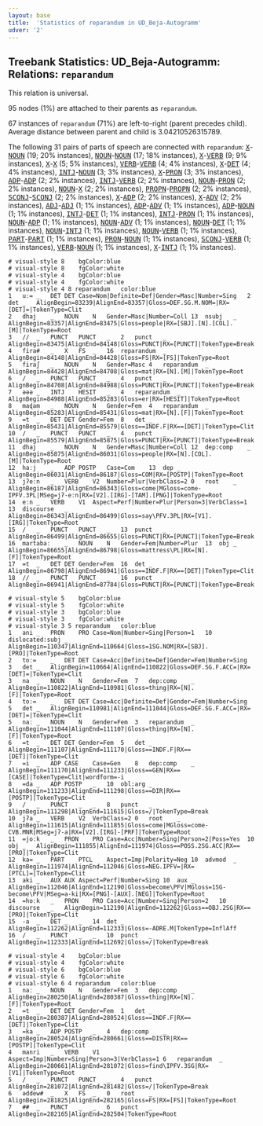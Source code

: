 ```yaml
---
layout: base
title:  'Statistics of reparandum in UD_Beja-Autogramm'
udver: '2'
---
```


## Treebank Statistics: UD_Beja-Autogramm: Relations: `reparandum`

This relation is universal.

95 nodes (1%) are attached to their parents as `reparandum`.

67 instances of `reparandum` (71%) are left-to-right (parent precedes child).
Average distance between parent and child is 3.04210526315789.

The following 31 pairs of parts of speech are connected with `reparandum`: <tt><a href="bej_autogramm-pos-X.html">X</a></tt>-<tt><a href="bej_autogramm-pos-NOUN.html">NOUN</a></tt> (19; 20% instances), <tt><a href="bej_autogramm-pos-NOUN.html">NOUN</a></tt>-<tt><a href="bej_autogramm-pos-NOUN.html">NOUN</a></tt> (17; 18% instances), <tt><a href="bej_autogramm-pos-X.html">X</a></tt>-<tt><a href="bej_autogramm-pos-VERB.html">VERB</a></tt> (9; 9% instances), <tt><a href="bej_autogramm-pos-X.html">X</a></tt>-<tt><a href="bej_autogramm-pos-X.html">X</a></tt> (5; 5% instances), <tt><a href="bej_autogramm-pos-VERB.html">VERB</a></tt>-<tt><a href="bej_autogramm-pos-VERB.html">VERB</a></tt> (4; 4% instances), <tt><a href="bej_autogramm-pos-X.html">X</a></tt>-<tt><a href="bej_autogramm-pos-DET.html">DET</a></tt> (4; 4% instances), <tt><a href="bej_autogramm-pos-INTJ.html">INTJ</a></tt>-<tt><a href="bej_autogramm-pos-NOUN.html">NOUN</a></tt> (3; 3% instances), <tt><a href="bej_autogramm-pos-X.html">X</a></tt>-<tt><a href="bej_autogramm-pos-PRON.html">PRON</a></tt> (3; 3% instances), <tt><a href="bej_autogramm-pos-ADP.html">ADP</a></tt>-<tt><a href="bej_autogramm-pos-ADP.html">ADP</a></tt> (2; 2% instances), <tt><a href="bej_autogramm-pos-INTJ.html">INTJ</a></tt>-<tt><a href="bej_autogramm-pos-VERB.html">VERB</a></tt> (2; 2% instances), <tt><a href="bej_autogramm-pos-NOUN.html">NOUN</a></tt>-<tt><a href="bej_autogramm-pos-PRON.html">PRON</a></tt> (2; 2% instances), <tt><a href="bej_autogramm-pos-NOUN.html">NOUN</a></tt>-<tt><a href="bej_autogramm-pos-X.html">X</a></tt> (2; 2% instances), <tt><a href="bej_autogramm-pos-PROPN.html">PROPN</a></tt>-<tt><a href="bej_autogramm-pos-PROPN.html">PROPN</a></tt> (2; 2% instances), <tt><a href="bej_autogramm-pos-SCONJ.html">SCONJ</a></tt>-<tt><a href="bej_autogramm-pos-SCONJ.html">SCONJ</a></tt> (2; 2% instances), <tt><a href="bej_autogramm-pos-X.html">X</a></tt>-<tt><a href="bej_autogramm-pos-ADP.html">ADP</a></tt> (2; 2% instances), <tt><a href="bej_autogramm-pos-X.html">X</a></tt>-<tt><a href="bej_autogramm-pos-ADV.html">ADV</a></tt> (2; 2% instances), <tt><a href="bej_autogramm-pos-ADJ.html">ADJ</a></tt>-<tt><a href="bej_autogramm-pos-ADJ.html">ADJ</a></tt> (1; 1% instances), <tt><a href="bej_autogramm-pos-ADP.html">ADP</a></tt>-<tt><a href="bej_autogramm-pos-ADV.html">ADV</a></tt> (1; 1% instances), <tt><a href="bej_autogramm-pos-ADP.html">ADP</a></tt>-<tt><a href="bej_autogramm-pos-NOUN.html">NOUN</a></tt> (1; 1% instances), <tt><a href="bej_autogramm-pos-INTJ.html">INTJ</a></tt>-<tt><a href="bej_autogramm-pos-DET.html">DET</a></tt> (1; 1% instances), <tt><a href="bej_autogramm-pos-INTJ.html">INTJ</a></tt>-<tt><a href="bej_autogramm-pos-PRON.html">PRON</a></tt> (1; 1% instances), <tt><a href="bej_autogramm-pos-NOUN.html">NOUN</a></tt>-<tt><a href="bej_autogramm-pos-ADP.html">ADP</a></tt> (1; 1% instances), <tt><a href="bej_autogramm-pos-NOUN.html">NOUN</a></tt>-<tt><a href="bej_autogramm-pos-ADV.html">ADV</a></tt> (1; 1% instances), <tt><a href="bej_autogramm-pos-NOUN.html">NOUN</a></tt>-<tt><a href="bej_autogramm-pos-DET.html">DET</a></tt> (1; 1% instances), <tt><a href="bej_autogramm-pos-NOUN.html">NOUN</a></tt>-<tt><a href="bej_autogramm-pos-INTJ.html">INTJ</a></tt> (1; 1% instances), <tt><a href="bej_autogramm-pos-NOUN.html">NOUN</a></tt>-<tt><a href="bej_autogramm-pos-VERB.html">VERB</a></tt> (1; 1% instances), <tt><a href="bej_autogramm-pos-PART.html">PART</a></tt>-<tt><a href="bej_autogramm-pos-PART.html">PART</a></tt> (1; 1% instances), <tt><a href="bej_autogramm-pos-PRON.html">PRON</a></tt>-<tt><a href="bej_autogramm-pos-NOUN.html">NOUN</a></tt> (1; 1% instances), <tt><a href="bej_autogramm-pos-SCONJ.html">SCONJ</a></tt>-<tt><a href="bej_autogramm-pos-VERB.html">VERB</a></tt> (1; 1% instances), <tt><a href="bej_autogramm-pos-VERB.html">VERB</a></tt>-<tt><a href="bej_autogramm-pos-NOUN.html">NOUN</a></tt> (1; 1% instances), <tt><a href="bej_autogramm-pos-X.html">X</a></tt>-<tt><a href="bej_autogramm-pos-INTJ.html">INTJ</a></tt> (1; 1% instances).


~~~ conllu
# visual-style 8	bgColor:blue
# visual-style 8	fgColor:white
# visual-style 4	bgColor:blue
# visual-style 4	fgColor:white
# visual-style 4 8 reparandum	color:blue
1	uː=	_	DET	DET	Case=Nom|Definite=Def|Gender=Masc|Number=Sing	2	det	_	AlignBegin=83239|AlignEnd=83357|Gloss=DEF.SG.M.NOM=|RX=[DET]=|TokenType=Clit
2	dhaj	_	NOUN	N	Gender=Masc|Number=Coll	13	nsubj	_	AlignBegin=83357|AlignEnd=83475|Gloss=people|RX=[SBJ].[N].[COL].[M]|TokenType=Root
3	//	_	PUNCT	PUNCT	_	2	punct	_	AlignBegin=83475|AlignEnd=84148|Gloss=PUNCT|RX=[PUNCT]|TokenType=Break
4	fira#	_	X	FS	_	16	reparandum	_	AlignBegin=84148|AlignEnd=84428|Gloss=FS|RX=[FS]|TokenType=Root
5	firaʃ	_	NOUN	N	Gender=Masc	4	reparandum	_	AlignBegin=84428|AlignEnd=84708|Gloss=mat|RX=[N].[M]|TokenType=Root
6	/	_	PUNCT	PUNCT	_	4	punct	_	AlignBegin=84708|AlignEnd=84988|Gloss=PUNCT|RX=[PUNCT]|TokenType=Break
7	əəə	_	INTJ	HESIT	_	4	reparandum	_	AlignBegin=84988|AlignEnd=85283|Gloss=er|RX=[HESIT]|TokenType=Root
8	maɖam	_	NOUN	N	Gender=Fem	4	reparandum	_	AlignBegin=85283|AlignEnd=85431|Gloss=mat|RX=[N].[F]|TokenType=Root
9	=t	_	DET	DET	Gender=Fem	8	det	_	AlignBegin=85431|AlignEnd=85579|Gloss==INDF.F|RX==[DET]|TokenType=Clit
10	/	_	PUNCT	PUNCT	_	4	punct	_	AlignBegin=85579|AlignEnd=85875|Gloss=PUNCT|RX=[PUNCT]|TokenType=Break
11	dhaj	_	NOUN	N	Gender=Masc|Number=Coll	12	dep:comp	_	AlignBegin=85875|AlignEnd=86031|Gloss=people|RX=[N].[COL].[M]|TokenType=Root
12	haːj	_	ADP	POSTP	Case=Com	13	dep	_	AlignBegin=86031|AlignEnd=86187|Gloss=COM|RX=[POSTP]|TokenType=Root
13	jʔeːn	_	VERB	V2	Number=Plur|VerbClass=2	0	root	_	AlignBegin=86187|AlignEnd=86343|Gloss=come|MGloss=come-IPFV.3PL|MSeg=jʔ-eːn|RX=[V2].[IRG]-[TAM].[PNG]|TokenType=Root
14	eːn	_	VERB	V1	Aspect=Perf|Number=Plur|Person=3|VerbClass=1	13	discourse	_	AlignBegin=86343|AlignEnd=86499|Gloss=say\PFV.3PL|RX=[V1].[IRG]|TokenType=Root
15	/	_	PUNCT	PUNCT	_	13	punct	_	AlignBegin=86499|AlignEnd=86655|Gloss=PUNCT|RX=[PUNCT]|TokenType=Break
16	martabaː	_	NOUN	N	Gender=Fem|Number=Plur	13	obj	_	AlignBegin=86655|AlignEnd=86798|Gloss=mattress\PL|RX=[N].[F]|TokenType=Root
17	=t	_	DET	DET	Gender=Fem	16	det	_	AlignBegin=86798|AlignEnd=86941|Gloss==INDF.F|RX==[DET]|TokenType=Clit
18	//	_	PUNCT	PUNCT	_	16	punct	_	AlignBegin=86941|AlignEnd=87784|Gloss=PUNCT|RX=[PUNCT]|TokenType=Break

~~~


~~~ conllu
# visual-style 5	bgColor:blue
# visual-style 5	fgColor:white
# visual-style 3	bgColor:blue
# visual-style 3	fgColor:white
# visual-style 3 5 reparandum	color:blue
1	ani	_	PRON	PRO	Case=Nom|Number=Sing|Person=1	10	dislocated:subj	_	AlignBegin=110347|AlignEnd=110664|Gloss=1SG.NOM|RX=[SBJ].[PRO]|TokenType=Root
2	toː=	_	DET	DET	Case=Acc|Definite=Def|Gender=Fem|Number=Sing	3	det	_	AlignBegin=110664|AlignEnd=110822|Gloss=DEF.SG.F.ACC=|RX=[DET]=|TokenType=Clit
3	na	_	NOUN	N	Gender=Fem	7	dep:comp	_	AlignBegin=110822|AlignEnd=110981|Gloss=thing|RX=[N].[F]|TokenType=Root
4	toː=	_	DET	DET	Case=Acc|Definite=Def|Gender=Fem|Number=Sing	5	det	_	AlignBegin=110981|AlignEnd=111044|Gloss=DEF.SG.F.ACC=|RX=[DET]=|TokenType=Clit
5	naː	_	NOUN	N	Gender=Fem	3	reparandum	_	AlignBegin=111044|AlignEnd=111107|Gloss=thing|RX=[N].[F]|TokenType=Root
6	=t	_	DET	DET	Gender=Fem	5	det	_	AlignBegin=111107|AlignEnd=111170|Gloss==INDF.F|RX==[DET]|TokenType=Clit
7	=i	_	ADP	CASE	Case=Gen	8	dep:comp	_	AlignBegin=111170|AlignEnd=111233|Gloss==GEN|RX==[CASE]|TokenType=Clit|wordform=-i
8	=da	_	ADP	POSTP	_	10	obl:arg	_	AlignBegin=111233|AlignEnd=111298|Gloss==DIR|RX==[POSTP]|TokenType=Clit
9	/	_	PUNCT	_	_	8	punct	_	AlignBegin=111298|AlignEnd=111615|Gloss=/|TokenType=Break
10	jʔa	_	VERB	V2	VerbClass=2	0	root	_	AlignBegin=111615|AlignEnd=111855|Gloss=come|MGloss=come-CVB.MNR|MSeg=jʔ-a|RX=[V2].[IRG]-[PRF]|TokenType=Root
11	=joːk	_	PRON	PRO	Case=Acc|Number=Sing|Person=2|Poss=Yes	10	obj	_	AlignBegin=111855|AlignEnd=111974|Gloss==POSS.2SG.ACC|RX==[PRO]|TokenType=Clit
12	ka=	_	PART	PTCL	Aspect=Imp|Polarity=Neg	10	advmod	_	AlignBegin=111974|AlignEnd=112046|Gloss=NEG.IPFV=|RX=[PTCL]=|TokenType=Clit
13	aki	_	AUX	AUX	Aspect=Perf|Number=Sing	10	aux	_	AlignBegin=112046|AlignEnd=112190|Gloss=become\PFV|MGloss=1SG-become\PFV|MSeg=a-ki|RX=[PNG]-[AUX].[NEG]|TokenType=Root
14	=hoːk	_	PRON	PRO	Case=Acc|Number=Sing|Person=2	10	discourse	_	AlignBegin=112190|AlignEnd=112262|Gloss==OBJ.2SG|RX==[PRO]|TokenType=Clit
15	-a	_	DET	_	_	14	det	_	AlignBegin=112262|AlignEnd=112333|Gloss=-ADRE.M|TokenType=InflAff
16	/	_	PUNCT	_	_	10	punct	_	AlignBegin=112333|AlignEnd=112692|Gloss=/|TokenType=Break

~~~


~~~ conllu
# visual-style 4	bgColor:blue
# visual-style 4	fgColor:white
# visual-style 6	bgColor:blue
# visual-style 6	fgColor:white
# visual-style 6 4 reparandum	color:blue
1	naː	_	NOUN	N	Gender=Fem	3	dep:comp	_	AlignBegin=280250|AlignEnd=280387|Gloss=thing|RX=[N].[F]|TokenType=Root
2	=t	_	DET	DET	Gender=Fem	1	det	_	AlignBegin=280387|AlignEnd=280524|Gloss==INDF.F|RX==[DET]|TokenType=Clit
3	=ka	_	ADP	POSTP	_	4	dep:comp	_	AlignBegin=280524|AlignEnd=280661|Gloss==DISTR|RX==[POSTP]|TokenType=Clit
4	manri	_	VERB	V1	Aspect=Imp|Number=Sing|Person=3|VerbClass=1	6	reparandum	_	AlignBegin=280661|AlignEnd=281072|Gloss=find\IPFV.3SG|RX=[V1]|TokenType=Root
5	/	_	PUNCT	PUNCT	_	4	punct	_	AlignBegin=281072|AlignEnd=281482|Gloss=/|TokenType=Break
6	əddew#	_	X	FS	_	0	root	_	AlignBegin=281825|AlignEnd=282165|Gloss=FS|RX=[FS]|TokenType=Root
7	##	_	PUNCT	_	_	6	punct	_	AlignBegin=282165|AlignEnd=282504|TokenType=Root

~~~


